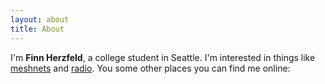 ```yaml
---
layout: about
title: About
---
```



I'm **Finn Herzfeld**, a college student in Seattle. I'm interested in things like [meshnets](https://seattlemesh.net) and [radio](http://uwave.fm). You some other places you can find me online:
